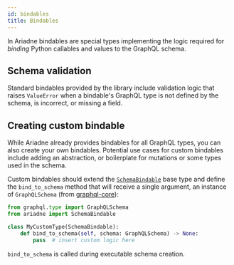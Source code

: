 ```yaml
---
id: bindables
title: Bindables
---
```



In Ariadne bindables are special types implementing the logic required for *binding* Python callables and values to the GraphQL schema.


## Schema validation

Standard bindables provided by the library include validation logic that raises `ValueError` when a bindable's GraphQL type is not defined by the schema, is incorrect, or missing a field.


## Creating custom bindable

While Ariadne already provides bindables for all GraphQL types, you can also create your own bindables. Potential use cases for custom bindables include adding an abstraction, or boilerplate for mutations or some types used in the schema.

Custom bindables should extend the [`SchemaBindable`](types-reference.md#schemabindable) base type and define the `bind_to_schema` method that will receive a single argument, an instance of `GraphQLSchema` (from [graphql-core](https://github.com/graphql-python/graphql-core)):

```python
from graphql.type import GraphQLSchema
from ariadne import SchemaBindable

class MyCustomType(SchemaBindable):
    def bind_to_schema(self, schema: GraphQLSchema) -> None:
        pass  # insert custom logic here
```

`bind_to_schema` is called during executable schema creation.

